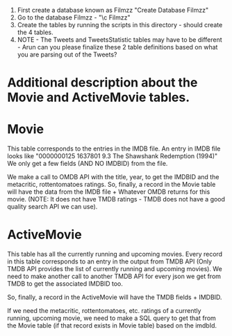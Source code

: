 1. First create a database known as Filmzz
"Create Database Filmzz"
2. Go to the database Filmzz - "\c Filmzz"
3. Create the tables by running the scripts in this directory - should create the 4 tables.
4. NOTE - The Tweets and TweetsStatistic tables may have to be different - Arun can you please finalize these 2 table definitions based on what you are parsing out of the Tweets?


# Additional description about the Movie and ActiveMovie tables.

# Movie
This table corresponds to the entries in the IMDB file. 
An entry in IMDB file looks like
"0000000125  1637801   9.3  The Shawshank Redemption (1994)"
We only get a few fields (AND NO IMDBID) from the file.

We make a call to OMDB API with the title, year, to get the IMDBID and the metacritic, rottentomatoes ratings.
So, finally, a record in the Movie table will have the data from the IMDB file + Whatever OMDB returns for this movie.
(NOTE: It does not have TMDB ratings - TMDB does not have a good quality search API we can use).

# ActiveMovie
This table has all the currently running and upcoming movies. Every record in this table corresponds
to an entry in the output from TMDB API (Only TMDB API provides the list of currently running and upcoming movies).
We need to make another call to another TMDB API for every json we get from TMDB to get the associated IMDBID too.

So, finally, a record in the ActiveMovie will have the TMDB fields + IMDBID. 

If we need the metacritic, rottentomatoes, etc. ratings of a currently running, upcoming movie, we need to make a SQL query to get that from the Movie
table (if that record exists in Movie table) based on the imdbId.
